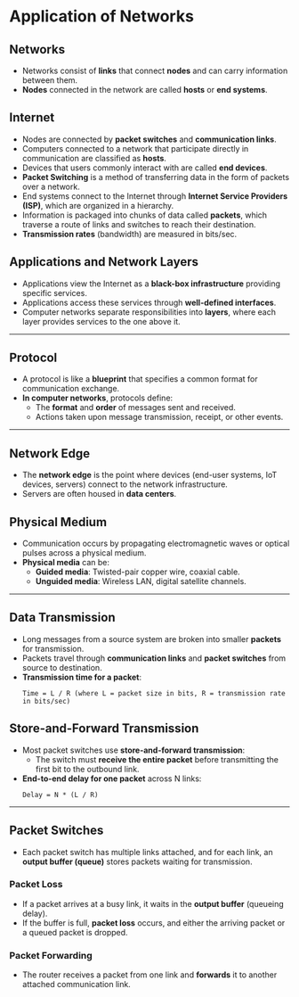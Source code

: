 # Application of Networks

## Networks
- Networks consist of **links** that connect **nodes** and can carry information between them.  
- **Nodes** connected in the network are called **hosts** or **end systems**.

## Internet
- Nodes are connected by **packet switches** and **communication links**.  
- Computers connected to a network that participate directly in communication are classified as **hosts**.  
- Devices that users commonly interact with are called **end devices**.  
- **Packet Switching** is a method of transferring data in the form of packets over a network.  
- End systems connect to the Internet through **Internet Service Providers (ISP)**, which are organized in a hierarchy.  
- Information is packaged into chunks of data called **packets**, which traverse a route of links and switches to reach their destination.  
- **Transmission rates** (bandwidth) are measured in bits/sec.

## Applications and Network Layers
- Applications view the Internet as a **black-box infrastructure** providing specific services.  
- Applications access these services through **well-defined interfaces**.  
- Computer networks separate responsibilities into **layers**, where each layer provides services to the one above it.

---

## Protocol
- A protocol is like a **blueprint** that specifies a common format for communication exchange.  
- **In computer networks**, protocols define:  
  - The **format** and **order** of messages sent and received.  
  - Actions taken upon message transmission, receipt, or other events.

---

## Network Edge
- The **network edge** is the point where devices (end-user systems, IoT devices, servers) connect to the network infrastructure.  
- Servers are often housed in **data centers**.

## Physical Medium
- Communication occurs by propagating electromagnetic waves or optical pulses across a physical medium.  
- **Physical media** can be:  
  - **Guided media**: Twisted-pair copper wire, coaxial cable.  
  - **Unguided media**: Wireless LAN, digital satellite channels.

---

## Data Transmission
- Long messages from a source system are broken into smaller **packets** for transmission.  
- Packets travel through **communication links** and **packet switches** from source to destination.  
- **Transmission time for a packet**:  
  ```
  Time = L / R (where L = packet size in bits, R = transmission rate in bits/sec)
  ```

## Store-and-Forward Transmission
- Most packet switches use **store-and-forward transmission**:  
  - The switch must **receive the entire packet** before transmitting the first bit to the outbound link.  
- **End-to-end delay for one packet** across N links:  
  ```
  Delay = N * (L / R)
  ```

---

## Packet Switches
- Each packet switch has multiple links attached, and for each link, an **output buffer (queue)** stores packets waiting for transmission.  

### Packet Loss
- If a packet arrives at a busy link, it waits in the **output buffer** (queueing delay).  
- If the buffer is full, **packet loss** occurs, and either the arriving packet or a queued packet is dropped.

### Packet Forwarding
- The router receives a packet from one link and **forwards** it to another attached communication link.
